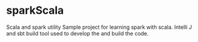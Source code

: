 # sparkScala
Scala and spark utility
Sample project for learning spark with scala. Intelli J and sbt build tool used to develop the and build the code.

